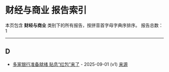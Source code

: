 # 财经与商业 报告索引

本页包含 **财经与商业** 类别下的所有报告，按拼音首字母字典序排序。
报告总数：1

---

## D

- [多家银行准备就绪 贴息“红包”来了](duo-jia-yin-xing-zhun-bei-jiu-xu-tie-xi-hong-bao-lai-liao-2025-09-01--v1.md) - 2025-09-01 (v1) [来源](https://www.baidu.com/s?wd=%E5%A4%9A%E5%AE%B6%E9%93%B6%E8%A1%8C%E5%87%86%E5%A4%87%E5%B0%B1%E7%BB%AA+%E8%B4%B4%E6%81%AF%E2%80%9C%E7%BA%A2%E5%8C%85%E2%80%9D%E6%9D%A5%E4%BA%86&sa=fyb_news&rsv_dl=fyb_news)
